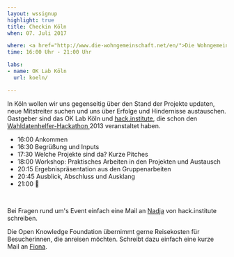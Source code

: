 ```yaml
---
layout: wssignup
highlight: true
title: Checkin Köln
when: 07. Juli 2017

where: <a href="http://www.die-wohngemeinschaft.net/en/">Die Wohngemeinschaft</a> | Richard-Wagner-Str. 39 | 50674 Cologne
time: 16:00 Uhr - 21:00 Uhr 

labs:
- name: OK Lab Köln
  url: koeln/

---
```


In Köln wollen wir uns gegenseitig über den Stand der Projekte updaten, neue Mitstreiter suchen und uns über Erfolge und Hindernisse austauschen. Gastgeber sind das OK Lab Köln und <a href="http://hackinstitute">hack.institute</a>, die schon den <a href="http://wahldatenhelfer.de">Wahldatenhelfer-Hackathon </a>2013 veranstaltet haben.



<ul>
	<li>16:00 Ankommen</li>
	<li>16:30 Begrüßung und Inputs</li>
	<li>17:30 Welche Projekte sind da? Kurze Pitches</li>
	<li>18:00 Workshop: Praktisches Arbeiten in den Projekten und Austausch</li>
	<li>20:15 Ergebnispräsentation aus den Gruppenarbeiten</li>
	<li>20:45 Ausblick, Abschluss und Ausklang</li>
	<li>21:00 🍻</li>
</ul><br>

Bei Fragen rund um's Event einfach eine Mail an <a href="mailto:nadja@hack.institute">Nadja</a> von hack.institute schreiben. 

Die Open Knowledge Foundation übernimmt gerne Reisekosten für Besucherinnen, die anreisen möchten. Schreibt dazu einfach eine kurze Mail an <a href="mailto:fiona.krakenbuerger@okfn.de">Fiona</a>. 
